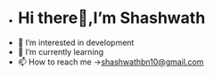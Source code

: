 -  <h1> Hi there👋,I’m Shashwath</h1>
- 👀 I’m interested in development
- 🌱 I’m currently learning 
- 📫 How to reach me ->shashwathbn10@gmail.com

<!---
shashwath63/shashwath63 is a ✨ special ✨ repository because its `README.md` (this file) appears on your GitHub profile.

You can click the Preview link to take a look at your changes.
--->



